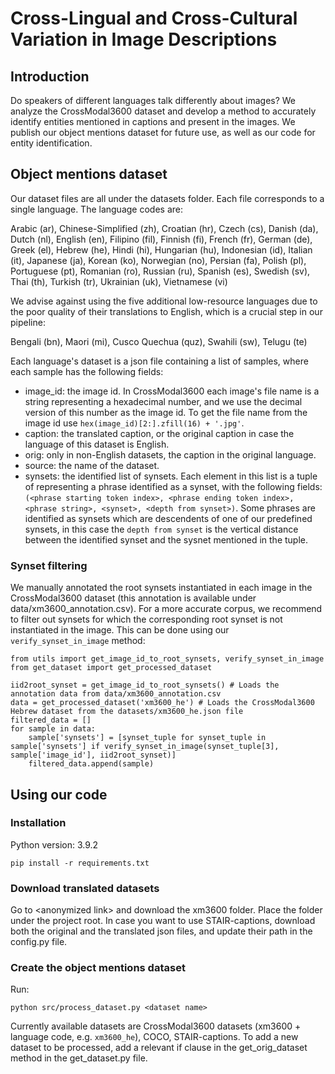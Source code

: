 # Cross-Lingual and Cross-Cultural Variation in Image Descriptions

## Introduction

Do speakers of different languages talk differently about images? We analyze the CrossModal3600 dataset and develop a method to accurately identify entities mentioned in captions and present in the images.
We publish our object mentions dataset for future use, as well as our code for entity identification.

## Object mentions dataset

Our dataset files are all under the datasets folder. Each file corresponds to a single language. The language codes are:

Arabic (ar), Chinese-Simplified (zh), Croatian (hr), Czech (cs), Danish (da), Dutch (nl), English (en), Filipino (fil), Finnish (fi), French (fr), German (de), Greek (el), Hebrew (he), Hindi (hi), Hungarian (hu), Indonesian (id), Italian (it), Japanese (ja), Korean (ko), Norwegian (no), Persian (fa), Polish (pl), Portuguese (pt), Romanian (ro), Russian (ru), Spanish (es), Swedish (sv), Thai (th), Turkish (tr), Ukrainian (uk), Vietnamese (vi)

We advise against using the five additional low-resource languages due to the poor quality of their translations to English, which is a crucial step in our pipeline:

Bengali (bn), Maori (mi), Cusco Quechua (quz), Swahili (sw), Telugu (te)

Each language's dataset is a json file containing a list of samples, where each sample has the following fields:

- image_id: the image id. In CrossModal3600 each image's file name is a string representing a hexadecimal number, and we use the decimal version of this number as the image id. To get the file name from the image id use ```hex(image_id)[2:].zfill(16) + '.jpg'```.
- caption: the translated caption, or the original caption in case the language of this dataset is English.
- orig: only in non-English datasets, the caption in the original language.
- source: the name of the dataset.
- synsets: the identified list of synsets. Each element in this list is a tuple of representing a phrase identified as a synset, with the following fields: ```(<phrase starting token index>, <phrase ending token index>, <phrase string>, <synset>, <depth from synset>)```. Some phrases are identified as synsets which are descendents of one of our predefined synsets, in this case the ```depth from synset``` is the vertical distance between the identified synset and the sysnet mentioned in the tuple.

### Synset filtering

We manually annotated the root synsets instantiated in each image in the CrossModal3600 dataset (this annotation is available under data/xm3600_annotation.csv). For a more accurate corpus, we recommend to filter out synsets for which the corresponding root synset is not instantiated in the image. This can be done using our ```verify_synset_in_image``` method:

```
from utils import get_image_id_to_root_synsets, verify_synset_in_image
from get_dataset import get_processed_dataset

iid2root_synset = get_image_id_to_root_synsets() # Loads the annotation data from data/xm3600_annotation.csv
data = get_processed_dataset('xm3600_he') # Loads the CrossModal3600 Hebrew dataset from the datasets/xm3600_he.json file
filtered_data = []
for sample in data:
    sample['synsets'] = [synset_tuple for synset_tuple in sample['synsets'] if verify_synset_in_image(synset_tuple[3], sample['image_id'], iid2root_synset)]
    filtered_data.append(sample)
```

## Using our code

### Installation
Python version: 3.9.2
```
pip install -r requirements.txt
```

### Download translated datasets
Go to \<anonymized link\> and download the xm3600 folder. Place the folder under the project root. In case you want to use STAIR-captions, download both the original and the translated json files, and update their path in the config.py file.

### Create the object mentions dataset
Run:
```
python src/process_dataset.py <dataset name>
```
Currently available datasets are CrossModal3600 datasets (xm3600 + language code, e.g. ```xm3600_he```), COCO, STAIR-captions.
To add a new dataset to be processed, add a relevant if clause in the get_orig_dataset method in the get_dataset.py file.
